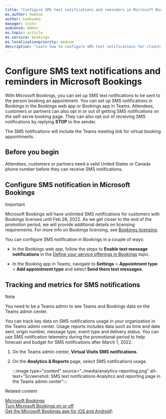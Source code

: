```yaml
---
title: "Configure SMS text notifications and reminders in Microsoft Bookings"
ms.author: kwekua
author: kwekuako
manager: scotv
audience: Admin
ms.topic: article
ms.service: bookings
ms.localizationpriority: medium
description: "Learn how to configure SMS text notifications for clients, customers and partners in Microsoft Bookings."
---
```


# Configure SMS text notifications and reminders in Microsoft Bookings

With Microsoft Bookings, you can set up SMS text notifications to be sent to the person booking an appointment. You can set up SMS notifications in Bookings in the Bookings web app or Bookings app in Teams. Attendees, customers or partners can also opt in or out of getting SMS notifications on the self-serve booking page. They can also opt out of receiving SMS notifications by replying **STOP** to the sender.

The SMS notifications will include the Teams meeting link for virtual booking appointments.

## Before you begin

Attendees, customers or partners need a valid United States or Canada phone number before they can receive SMS notifications.

## Configure SMS notification in Microsoft Bookings

> [!IMPORTANT]
> Microsoft Bookings will have unlimited SMS notifications for customers with Bookings licenses until Feb 28, 2022. As we get closer to the end of the promotion period, we will provide additional details on licensing requirements. For more info on Bookings licensing, see [Bookings licensing](/microsoft-365/bookings/bookings-faq?view=o365-worldwide#who-has-access-to-microsoft-bookings-).

You can configure SMS notification in Bookings in a couple of ways:

- In the Bookings web app, follow the steps to **Enable text message notifications** in the [Define your service offerings in Bookings](define-service-offerings.md) topic.

- In the Booking app in Teams, navigate to **Settings** > **Appointment type** > **Add appointment type** and select **Send them text messages**.

## Tracking and metrics for SMS notifications

> [!NOTE]
> You need to be a Teams admin to see Teams and Bookings data on the Teams admin center.

You can track key data on SMS notifications usage in your organization in the Teams admin center. Usage reports includes data such as time and date sent, origin number, message type, event type and delivery status. You can use SMS notification telemetry during the promotional period to help forecast and budget for SMS notifications after March 1, 2022.

1. On the Teams admin center, **Virtual Visits SMS notifications**.

2. On the **Analytics & Reports** page, select SMS notifications usage.

    :::image type="content" source="../media/analytics-reporting.png" alt-text="Screenshot: SMS text notifications Analytics and reporting page in the Teams admin center":::

Related content

[Microsoft Bookings](bookings-overview.md)\
[Turn Microsoft Bookings on or off](turn-bookings-on-or-off.md)\
[Get the Microsoft Bookings app for iOS and Android](get-bookings-app.md)\
